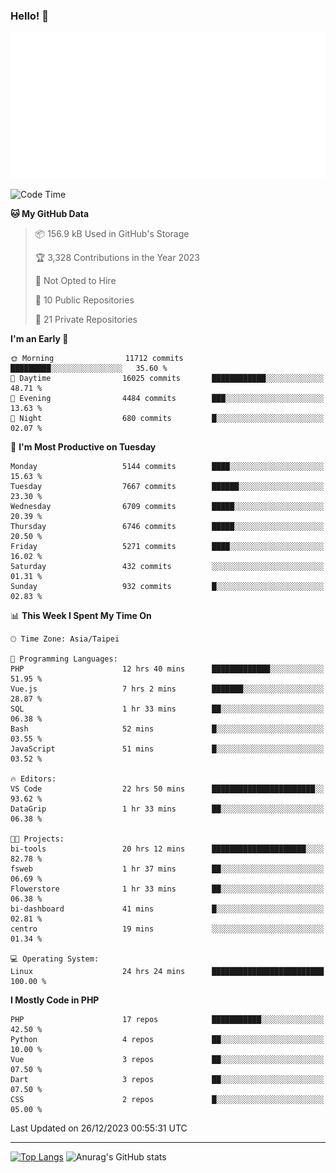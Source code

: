 ### Hello! 👋

![Metrics](/metrics.classic.svg)

<!--START_SECTION:waka-->
![Code Time](http://img.shields.io/badge/Code%20Time-977%20hrs%2023%20mins-blue)

**🐱 My GitHub Data** 

> 📦 156.9 kB Used in GitHub's Storage 
 > 
> 🏆 3,328 Contributions in the Year 2023
 > 
> 🚫 Not Opted to Hire
 > 
> 📜 10 Public Repositories 
 > 
> 🔑 21 Private Repositories 
 > 
**I'm an Early 🐤** 

```text
🌞 Morning                11712 commits       █████████░░░░░░░░░░░░░░░░   35.60 % 
🌆 Daytime                16025 commits       ████████████░░░░░░░░░░░░░   48.71 % 
🌃 Evening                4484 commits        ███░░░░░░░░░░░░░░░░░░░░░░   13.63 % 
🌙 Night                  680 commits         █░░░░░░░░░░░░░░░░░░░░░░░░   02.07 % 
```
📅 **I'm Most Productive on Tuesday** 

```text
Monday                   5144 commits        ████░░░░░░░░░░░░░░░░░░░░░   15.63 % 
Tuesday                  7667 commits        ██████░░░░░░░░░░░░░░░░░░░   23.30 % 
Wednesday                6709 commits        █████░░░░░░░░░░░░░░░░░░░░   20.39 % 
Thursday                 6746 commits        █████░░░░░░░░░░░░░░░░░░░░   20.50 % 
Friday                   5271 commits        ████░░░░░░░░░░░░░░░░░░░░░   16.02 % 
Saturday                 432 commits         ░░░░░░░░░░░░░░░░░░░░░░░░░   01.31 % 
Sunday                   932 commits         █░░░░░░░░░░░░░░░░░░░░░░░░   02.83 % 
```


📊 **This Week I Spent My Time On** 

```text
🕑︎ Time Zone: Asia/Taipei

💬 Programming Languages: 
PHP                      12 hrs 40 mins      █████████████░░░░░░░░░░░░   51.95 % 
Vue.js                   7 hrs 2 mins        ███████░░░░░░░░░░░░░░░░░░   28.87 % 
SQL                      1 hr 33 mins        ██░░░░░░░░░░░░░░░░░░░░░░░   06.38 % 
Bash                     52 mins             █░░░░░░░░░░░░░░░░░░░░░░░░   03.55 % 
JavaScript               51 mins             █░░░░░░░░░░░░░░░░░░░░░░░░   03.52 % 

🔥 Editors: 
VS Code                  22 hrs 50 mins      ███████████████████████░░   93.62 % 
DataGrip                 1 hr 33 mins        ██░░░░░░░░░░░░░░░░░░░░░░░   06.38 % 

🐱‍💻 Projects: 
bi-tools                 20 hrs 12 mins      █████████████████████░░░░   82.78 % 
fsweb                    1 hr 37 mins        ██░░░░░░░░░░░░░░░░░░░░░░░   06.69 % 
Flowerstore              1 hr 33 mins        ██░░░░░░░░░░░░░░░░░░░░░░░   06.38 % 
bi-dashboard             41 mins             █░░░░░░░░░░░░░░░░░░░░░░░░   02.81 % 
centro                   19 mins             ░░░░░░░░░░░░░░░░░░░░░░░░░   01.34 % 

💻 Operating System: 
Linux                    24 hrs 24 mins      █████████████████████████   100.00 % 
```

**I Mostly Code in PHP** 

```text
PHP                      17 repos            ███████████░░░░░░░░░░░░░░   42.50 % 
Python                   4 repos             ██░░░░░░░░░░░░░░░░░░░░░░░   10.00 % 
Vue                      3 repos             ██░░░░░░░░░░░░░░░░░░░░░░░   07.50 % 
Dart                     3 repos             ██░░░░░░░░░░░░░░░░░░░░░░░   07.50 % 
CSS                      2 repos             █░░░░░░░░░░░░░░░░░░░░░░░░   05.00 % 
```




 Last Updated on 26/12/2023 00:55:31 UTC
<!--END_SECTION:waka-->

<hr>

<span style="display:inline-block">[![Top Langs](https://github-readme-stats.vercel.app/api/top-langs/?username=maureendadap&layout=compact&theme=transparent)](https://github.com/anuraghazra/github-readme-stats)</span>
<span style="display:inline-block">![Anurag's GitHub stats](https://github-readme-stats.vercel.app/api?username=maureendadap&show_icons=true&theme=transparent&count_private=true)</span>

<!--
**MaureenDadap/maureendadap** is a ✨ _special_ ✨ repository because its `README.md` (this file) appears on your GitHub profile.

Here are some ideas to get you started:

- 🔭 I’m currently working on ...
- 🌱 I’m currently learning ...
- 👯 I’m looking to collaborate on ...
- 🤔 I’m looking for help with ...
- 💬 Ask me about ...
- 📫 How to reach me: ...
- 😄 Pronouns: ...
- ⚡ Fun fact: ...
-->

